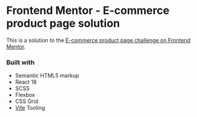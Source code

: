 # Frontend Mentor - E-commerce product page solution

This is a solution to the [E-commerce product page challenge on Frontend Mentor](https://www.frontendmentor.io/challenges/ecommerce-product-page-UPsZ9MJp6).

<!-- [Live Site URL]() -->

### Built with

- Semantic HTML5 markup
- React 18
- SCSS
- Flexbox
- CSS Grid
- [Vite](https://vitejs.dev/) Tooling